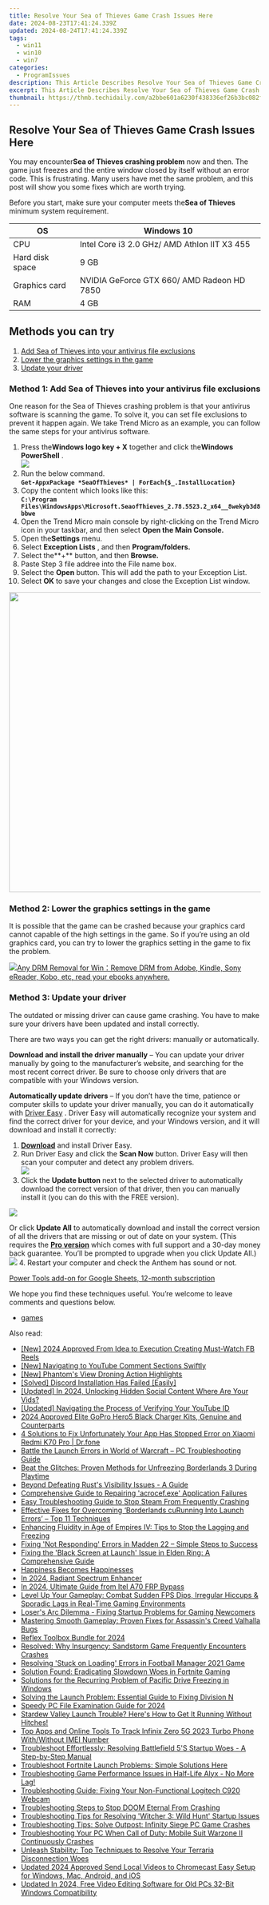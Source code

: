 ```yaml
---
title: Resolve Your Sea of Thieves Game Crash Issues Here
date: 2024-08-23T17:41:24.339Z
updated: 2024-08-24T17:41:24.339Z
tags:
  - win11
  - win10
  - win7
categories:
  - ProgramIssues
description: This Article Describes Resolve Your Sea of Thieves Game Crash Issues Here
excerpt: This Article Describes Resolve Your Sea of Thieves Game Crash Issues Here
thumbnail: https://thmb.techidaily.com/a2bbe601a6230f438336ef26b3bc082f65d8d50e1d2a35010939f3eb8b6c1d4c.jpg
---
```


## Resolve Your Sea of Thieves Game Crash Issues Here

You may encounter**Sea of Thieves crashing problem** now and then. The game just freezes and the entire window closed by itself without an error code. This is frustrating. Many users have met the same problem, and this post will show you some fixes which are worth trying.

 Before you start, make sure your computer meets the**Sea of Thieves** minimum system requirement.

| OS              | Windows 10                                   |
| --------------- | -------------------------------------------- |
| CPU             | Intel Core i3 2.0 GHz/ AMD Athlon IIT X3 455 |
| Hard disk space | 9 GB                                         |
| Graphics card   | NVIDIA GeForce GTX 660/ AMD Radeon HD 7850   |
| RAM             | 4 GB                                         |

## Methods you can try

1. [Add Sea of Thieves into your antivirus file exclusions](https://tools.techidaily.com/drivereasy/download/)
2. [Lower the graphics settings in the game](https://tools.techidaily.com/drivereasy/download/)
3. [Update your driver](https://tools.techidaily.com/drivereasy/download/)

### Method 1: Add Sea of Thieves into your antivirus file exclusions

 One reason for the Sea of Thieves crashing problem is that your antivirus software is scanning the game. To solve it, you can set file exclusions to prevent it happen again. We take Trend Micro as an example, you can follow the same steps for your antivirus software.

1. Press the**Windows logo key + X** together and click the**Windows PowerShell** .  
![](https://images.drivereasy.com/wp-content/uploads/2019/08/wp.jpg)
2. Run the below command.  
**`Get-AppxPackage *SeaOfThieves* | ForEach{$_.InstallLocation}`**
3. Copy the content which looks like this:  
**`C:\Program Files\WindowsApps\Microsoft.SeaofThieves_2.78.5523.2_x64__8wekyb3d8bbwe`**
4. Open the Trend Micro main console by right-clicking on the Trend Micro icon in your taskbar, and then select **Open the Main Console.**
5. Open the**Settings** menu.
6. Select **Exception Lists** , and then **Program/folders.**
7. Select the**+** button, and then **Browse.**
8. Paste Step 3 file addree into the File name box.
9. Select the **Open** button. This will add the path to your Exception List.
10. Select **OK** to save your changes and close the Exception List window.

<!-- affiliate ads begin -->
<a href="https://appsumo.8odi.net/c/5597632/2082541/7443" target="_top" id="2082541"><img src="//a.impactradius-go.com/display-ad/7443-2082541" border="0" alt="" width="1200" height="600"/></a><img height="0" width="0" src="https://appsumo.8odi.net/i/5597632/2082541/7443" style="position:absolute;visibility:hidden;" border="0" />
<!-- affiliate ads end -->
### Method 2: Lower the graphics settings in the game

 It is possible that the game can be crashed because your graphics card cannot capable of the high settings in the game. So if you’re using an old graphics card, you can try to lower the graphics setting in the game to fix the problem.

<!-- affiliate ads begin -->
<a href="https://secure.2checkout.com/order/checkout.php?PRODS=4600113&QTY=1&AFFILIATE=108875&CART=1"><img src="https://www.epubor.com/images/drm-removal-feature2.png" border="0">Any DRM Removal for Win：Remove DRM from Adobe, Kindle, Sony eReader, Kobo, etc, read your ebooks anywhere.</a>
<!-- affiliate ads end -->
### Method 3: Update your driver

 The outdated or missing driver can cause game crashing. You have to make sure your drivers have been updated and install correctly.

 There are two ways you can get the right drivers: manually or automatically.

**Download and install the driver manually** – You can update your driver manually by going to the manufacturer’s website, and searching for the most recent correct driver. Be sure to choose only drivers that are compatible with your Windows version.

**Automatically update drivers** – If you don’t have the time, patience or computer skills to update your driver manually, you can do it automatically with [Driver Easy](https://tools.techidaily.com/drivereasy/download/) . Driver Easy will automatically recognize your system and find the correct driver for your device, and your Windows version, and it will download and install it correctly:

1. **[Download](https://tools.techidaily.com/drivereasy/download/)**  and install Driver Easy.
2. Run Driver Easy and click the **Scan Now** button. Driver Easy will then scan your computer and detect any problem drivers.  
![](https://images.drivereasy.com/wp-content/uploads/2019/08/NVIDIA-18.jpg)
3. Click the **Update button** next to the selected driver to automatically download the correct version of that driver, then you can manually install it (you can do this with the FREE version).  
<!-- affiliate ads begin -->
<a href="https://secure.2checkout.com/order/checkout.php?PRODS=33729450&QTY=1&AFFILIATE=108875&CART=1"><img src="https://secure.avangate.com/images/merchant/7f687767ccf20fcea1c9dc4a5adc2326/Digisigner_banner_728_x_90_color_version.png" border="0"></a>
<!-- affiliate ads end -->
 Or click **Update All** to automatically download and install the correct version of all the drivers that are missing or out of date on your system. (This requires the **[Pro version](https://tools.techidaily.com/drivereasy/download/)**  which comes with full support and a 30-day money back guarantee. You’ll be prompted to upgrade when you click Update All.)  
![](https://images.drivereasy.com/wp-content/uploads/2019/08/NVIDIA-Geoforce.jpg)
4. Restart your computer and check the Anthem has sound or not.
<!-- affiliate ads begin -->
<a href="https://secure.2checkout.com/order/checkout.php?PRODS=4721564&QTY=1&AFFILIATE=108875&CART=1">Power Tools add-on for Google Sheets, 12-month subscription</a>
<!-- affiliate ads end -->

 We hope you find these techniques useful. You’re welcome to leave comments and questions below.

* [games](https://tools.techidaily.com/drivereasy/download/)

<ins class="adsbygoogle"
     style="display:block"
     data-ad-format="autorelaxed"
     data-ad-client="ca-pub-7571918770474297"
     data-ad-slot="1223367746"></ins>



<ins class="adsbygoogle"
     style="display:block"
     data-ad-client="ca-pub-7571918770474297"
     data-ad-slot="8358498916"
     data-ad-format="auto"
     data-full-width-responsive="true"></ins>

<span class="atpl-alsoreadstyle">Also read:</span>
<div><ul>
<li><a href="https://facebook-videos.techidaily.com/new-2024-approved-from-idea-to-execution-creating-must-watch-fb-reels/"><u>[New] 2024 Approved  From Idea to Execution  Creating Must-Watch FB Reels</u></a></li>
<li><a href="https://extra-approaches.techidaily.com/new-navigating-to-youtube-comment-sections-swiftly/"><u>[New] Navigating to YouTube Comment Sections Swiftly</u></a></li>
<li><a href="https://extra-support.techidaily.com/new-phantoms-view-droning-action-highlights/"><u>[New] Phantom's View  Droning Action Highlights</u></a></li>
<li><a href="https://program-issues.techidaily.com/solved-discord-installation-has-failed-easily/"><u>[Solved] Discord Installation Has Failed [Easily]</u></a></li>
<li><a href="https://facebook-videos.techidaily.com/updated-in-2024-unlocking-hidden-social-content-where-are-your-vids/"><u>[Updated] In 2024, Unlocking Hidden Social Content  Where Are Your Vids?</u></a></li>
<li><a href="https://facebook-video-footage.techidaily.com/updated-navigating-the-process-of-verifying-your-youtube-id/"><u>[Updated] Navigating the Process of Verifying Your YouTube ID</u></a></li>
<li><a href="https://fox-cloud.techidaily.com/2024-approved-elite-gopro-hero5-black-charger-kits-genuine-and-counterparts/"><u>2024 Approved  Elite GoPro Hero5 Black Charger Kits, Genuine and Counterparts</u></a></li>
<li><a href="https://howto.techidaily.com/4-solutions-to-fix-unfortunately-your-app-has-stopped-error-on-xiaomi-redmi-k70-pro-drfone-by-drfone-fix-android-problems-fix-android-problems/"><u>4 Solutions to Fix Unfortunately Your App Has Stopped Error on Xiaomi Redmi K70 Pro | Dr.fone</u></a></li>
<li><a href="https://program-issues.techidaily.com/battle-the-launch-errors-in-world-of-warcraft-pc-troubleshooting-guide/"><u>Battle the Launch Errors in World of Warcraft – PC Troubleshooting Guide</u></a></li>
<li><a href="https://program-issues.techidaily.com/beat-the-glitches-proven-methods-for-unfreezing-borderlands-3-during-playtime/"><u>Beat the Glitches: Proven Methods for Unfreezing Borderlands 3 During Playtime</u></a></li>
<li><a href="https://program-issues.techidaily.com/beyond-defeating-rusts-visibility-issues-a-guide/"><u>Beyond Defeating Rust's Visibility Issues - A Guide</u></a></li>
<li><a href="https://program-issues.techidaily.com/comprehensive-guide-to-repairing-acrocefexe-application-failures/"><u>Comprehensive Guide to Repairing 'acrocef.exe' Application Failures</u></a></li>
<li><a href="https://program-issues.techidaily.com/easy-troubleshooting-guide-to-stop-steam-from-frequently-crashing/"><u>Easy Troubleshooting Guide to Stop Steam From Frequently Crashing</u></a></li>
<li><a href="https://program-issues.techidaily.com/effective-fixes-for-overcoming-borderlands-curunning-into-launch-errors-top-11-techniques/"><u>Effective Fixes for Overcoming ‘Borderlands cuRunning Into Launch Errors’ – Top 11 Techniques</u></a></li>
<li><a href="https://program-issues.techidaily.com/enhancing-fluidity-in-age-of-empires-iv-tips-to-stop-the-lagging-and-freezing/"><u>Enhancing Fluidity in Age of Empires IV: Tips to Stop the Lagging and Freezing</u></a></li>
<li><a href="https://program-issues.techidaily.com/fixing-not-responding-errors-in-madden-22-simple-steps-to-success/"><u>Fixing 'Not Responding' Errors in Madden 22 – Simple Steps to Success</u></a></li>
<li><a href="https://program-issues.techidaily.com/fixing-the-black-screen-at-launch-issue-in-elden-ring-a-comprehensive-guide/"><u>Fixing the 'Black Screen at Launch' Issue in Elden Ring: A Comprehensive Guide</u></a></li>
<li><a href="https://program-issues.techidaily.com/happiness-becomes-happinesses/"><u>Happiness Becomes Happinesses</u></a></li>
<li><a href="https://extra-guidance.techidaily.com/in-2024-radiant-spectrum-enhancer/"><u>In 2024, Radiant Spectrum Enhancer</u></a></li>
<li><a href="https://bypass-frp.techidaily.com/in-2024-ultimate-guide-from-itel-a70-frp-bypass-by-drfone-android/"><u>In 2024, Ultimate Guide from Itel A70 FRP Bypass</u></a></li>
<li><a href="https://program-issues.techidaily.com/level-up-your-gameplay-combat-sudden-fps-dips-irregular-hiccups-and-sporadic-lags-in-real-time-gaming-environments/"><u>Level Up Your Gameplay: Combat Sudden FPS Dips, Irregular Hiccups & Sporadic Lags in Real-Time Gaming Environments</u></a></li>
<li><a href="https://program-issues.techidaily.com/losers-arc-dilemma-fixing-startup-problems-for-gaming-newcomers/"><u>Loser's Arc Dilemma - Fixing Startup Problems for Gaming Newcomers</u></a></li>
<li><a href="https://program-issues.techidaily.com/mastering-smooth-gameplay-proven-fixes-for-assassins-creed-valhalla-bugs/"><u>Mastering Smooth Gameplay: Proven Fixes for Assassin's Creed Valhalla Bugs</u></a></li>
<li><a href="https://some-approaches.techidaily.com/reflex-toolbox-bundle-for-2024/"><u>Reflex Toolbox Bundle for 2024</u></a></li>
<li><a href="https://program-issues.techidaily.com/resolved-why-insurgency-sandstorm-game-frequently-encounters-crashes/"><u>Resolved: Why Insurgency: Sandstorm Game Frequently Encounters Crashes</u></a></li>
<li><a href="https://program-issues.techidaily.com/resolving-stuck-on-loading-errors-in-football-manager-2021-game/"><u>Resolving 'Stuck on Loading' Errors in Football Manager 2021 Game</u></a></li>
<li><a href="https://program-issues.techidaily.com/solution-found-eradicating-slowdown-woes-in-fortnite-gaming/"><u>Solution Found: Eradicating Slowdown Woes in Fortnite Gaming</u></a></li>
<li><a href="https://program-issues.techidaily.com/solutions-for-the-recurring-problem-of-pacific-drive-freezing-in-windows/"><u>Solutions for the Recurring Problem of Pacific Drive Freezing in Windows</u></a></li>
<li><a href="https://program-issues.techidaily.com/solving-the-launch-problem-essential-guide-to-fixing-division-n/"><u>Solving the Launch Problem: Essential Guide to Fixing Division N</u></a></li>
<li><a href="https://extra-approaches.techidaily.com/speedy-pc-file-examination-guide-for-2024/"><u>Speedy PC File Examination Guide for 2024</u></a></li>
<li><a href="https://program-issues.techidaily.com/1722998368692-stardew-valley-launch-trouble-heres-how-to-get-it-running-without-hitches/"><u>Stardew Valley Launch Trouble? Here's How to Get It Running Without Hitches!</u></a></li>
<li><a href="https://unlock-android.techidaily.com/top-apps-and-online-tools-to-track-infinix-zero-5g-2023-turbo-phone-withwithout-imei-number-by-drfone-android/"><u>Top Apps and Online Tools To Track Infinix Zero 5G 2023 Turbo Phone With/Without IMEI Number</u></a></li>
<li><a href="https://program-issues.techidaily.com/troubleshoot-effortlessly-resolving-battlefield-5s-startup-woes-a-step-by-step-manual/"><u>Troubleshoot Effortlessly: Resolving Battlefield 5'S Startup Woes - A Step-by-Step Manual</u></a></li>
<li><a href="https://program-issues.techidaily.com/troubleshoot-fortnite-launch-problems-simple-solutions-here/"><u>Troubleshoot Fortnite Launch Problems: Simple Solutions Here</u></a></li>
<li><a href="https://program-issues.techidaily.com/1723012340481-troubleshooting-game-performance-issues-in-half-life-alyx-no-more-lag/"><u>Troubleshooting Game Performance Issues in Half-Life Alyx - No More Lag!</u></a></li>
<li><a href="https://program-issues.techidaily.com/troubleshooting-guide-fixing-your-non-functional-logitech-c920-webcam/"><u>Troubleshooting Guide: Fixing Your Non-Functional Logitech C920 Webcam</u></a></li>
<li><a href="https://program-issues.techidaily.com/troubleshooting-steps-to-stop-doom-eternal-from-crashing/"><u>Troubleshooting Steps to Stop DOOM Eternal From Crashing</u></a></li>
<li><a href="https://program-issues.techidaily.com/troubleshooting-tips-for-resolving-witcher-3-wild-hunt-startup-issues/"><u>Troubleshooting Tips for Resolving 'Witcher 3: Wild Hunt' Startup Issues</u></a></li>
<li><a href="https://program-issues.techidaily.com/troubleshooting-tips-solve-outpost-infinity-siege-pc-game-crashes/"><u>Troubleshooting Tips: Solve Outpost: Infinity Siege PC Game Crashes</u></a></li>
<li><a href="https://program-issues.techidaily.com/troubleshooting-your-pc-when-call-of-duty-mobile-suit-warzone-ii-continuously-crashes/"><u>Troubleshooting Your PC When Call of Duty: Mobile Suit Warzone II Continuously Crashes</u></a></li>
<li><a href="https://program-issues.techidaily.com/unleash-stability-top-techniques-to-resolve-your-terraria-disconnection-woes/"><u>Unleash Stability: Top Techniques to Resolve Your Terraria Disconnection Woes</u></a></li>
<li><a href="https://smart-video-editing.techidaily.com/updated-2024-approved-send-local-videos-to-chromecast-easy-setup-for-windows-mac-android-and-ios/"><u>Updated 2024 Approved Send Local Videos to Chromecast Easy Setup for Windows, Mac, Android, and iOS</u></a></li>
<li><a href="https://video-content-creator.techidaily.com/updated-in-2024-free-video-editing-software-for-old-pcs-32-bit-windows-compatibility/"><u>Updated In 2024, Free Video Editing Software for Old PCs 32-Bit Windows Compatibility</u></a></li>
</ul></div>
